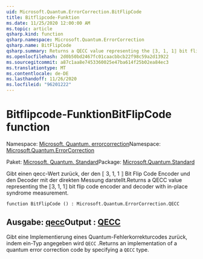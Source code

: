 ```yaml
---
uid: Microsoft.Quantum.ErrorCorrection.BitFlipCode
title: Bitflipcode-Funktion
ms.date: 11/25/2020 12:00:00 AM
ms.topic: article
qsharp.kind: function
qsharp.namespace: Microsoft.Quantum.ErrorCorrection
qsharp.name: BitFlipCode
qsharp.summary: Returns a QECC value representing the ⟦3, 1, 1⟧ bit flip code encoder and decoder with in-place syndrome measurement.
ms.openlocfilehash: 2d0b50bd2467fc01caacbbcb22f98c59a2d13922
ms.sourcegitcommit: a87c1aa8e7453360025e47ba614f25b02ea84ec3
ms.translationtype: MT
ms.contentlocale: de-DE
ms.lasthandoff: 11/26/2020
ms.locfileid: "96201222"
---
```

# <a name="bitflipcode-function"></a><span data-ttu-id="6ed5e-102">Bitflipcode-Funktion</span><span class="sxs-lookup"><span data-stu-id="6ed5e-102">BitFlipCode function</span></span>

<span data-ttu-id="6ed5e-103">Namespace: [Microsoft. Quantum. errorcorrection](xref:Microsoft.Quantum.ErrorCorrection)</span><span class="sxs-lookup"><span data-stu-id="6ed5e-103">Namespace: [Microsoft.Quantum.ErrorCorrection](xref:Microsoft.Quantum.ErrorCorrection)</span></span>

<span data-ttu-id="6ed5e-104">Paket: [Microsoft. Quantum. Standard](https://nuget.org/packages/Microsoft.Quantum.Standard)</span><span class="sxs-lookup"><span data-stu-id="6ed5e-104">Package: [Microsoft.Quantum.Standard](https://nuget.org/packages/Microsoft.Quantum.Standard)</span></span>


<span data-ttu-id="6ed5e-105">Gibt einen qecc-Wert zurück, der den ⟦ 3, 1, 1 ⟧ Bit Flip Code Encoder und den Decoder mit der direkten Messung darstellt.</span><span class="sxs-lookup"><span data-stu-id="6ed5e-105">Returns a QECC value representing the ⟦3, 1, 1⟧ bit flip code encoder and decoder with in-place syndrome measurement.</span></span>

```qsharp
function BitFlipCode () : Microsoft.Quantum.ErrorCorrection.QECC
```


## <a name="output--qecc"></a><span data-ttu-id="6ed5e-106">Ausgabe: [qecc](xref:Microsoft.Quantum.ErrorCorrection.QECC)</span><span class="sxs-lookup"><span data-stu-id="6ed5e-106">Output : [QECC](xref:Microsoft.Quantum.ErrorCorrection.QECC)</span></span>

<span data-ttu-id="6ed5e-107">Gibt eine Implementierung eines Quantum-Fehlerkorrekturcodes zurück, indem ein-Typ angegeben wird `QECC` .</span><span class="sxs-lookup"><span data-stu-id="6ed5e-107">Returns an implementation of a quantum error correction code by specifying a `QECC` type.</span></span>